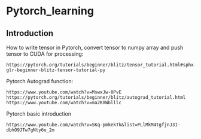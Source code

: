 # Pytorch_learning

## Introduction

How to write tensor in Pytorch, convert tensor to numpy array and push tensor to CUDA for processing:
``` 
https://pytorch.org/tutorials/beginner/blitz/tensor_tutorial.html#sphx-glr-beginner-blitz-tensor-tutorial-py
```
Pytorch Autograd function:
```
https://www.youtube.com/watch?v=MswxJw-8PvE
https://pytorch.org/tutorials/beginner/blitz/autograd_tutorial.html
https://www.youtube.com/watch?v=ma2KXWblllc
```

Pytorch basic introduction
```
https://www.youtube.com/watch?v=SKq-pmkekTk&list=PLlMkM4tgfjnJ3I-dbhO9JTw7gNty6o_2m

```
